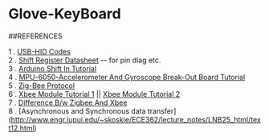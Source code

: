 # Glove-KeyBoard

##REFERENCES

1 . [USB-HID Codes](http://www.freebsddiary.org/APC/usb_hid_usages.php)<br>
2 . [Shift Register Datasheet](http://www.redrok.com/CMOS_CD4021BC_8-StageStaticShiftRegister_Fairchild.pdf) -- for pin diag etc.<br>
3 . [Arduino Shift In Tutorial](https://www.arduino.cc/en/Tutorial/ShiftIn)<br>
4 . [MPU-6050-Accelerometer And Gyroscope Break-Out Board Tutorial](http://diyhacking.com/arduino-mpu-6050-imu-sensor-tutorial/)<br>
5 . [Zig-Bee Protocol](https://en.wikipedia.org/wiki/ZigBee)<br>
6 . [Xbee Module Tutorial 1](http://www.instructables.com/id/Xbee-quick-setup-guide-Arduino/?ALLSTEPS) || [Xbee Module Tutorial 2](http://www.engineersgarage.com/embedded/arduino/how-to-interface-xbee-with-arduino-tutorial)<br>
7 . [Difference B/w Zigbee And Xbee](https://www.quora.com/What-is-the-difference-between-ZigBee-and-XBee)<br>
8 . [Asynchronous and Synchronous data transfer] (http://www.engr.iupui.edu/~skoskie/ECE362/lecture_notes/LNB25_html/text12.html)<br>
